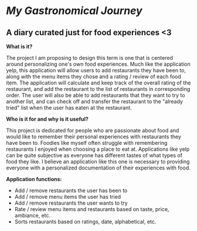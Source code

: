 # *My Gastronomical Journey*

## A diary curated just for food  experiences <3


**What is it?**    
    
The project I am proposing to design this term is one that is centered around personalizing one's own food 
experiences. Much like the application yelp, this application will allow users to add restaurants they have been to, 
along with the menu items they chose and a rating / review of each food item. The application will calculate and keep 
track of the overall rating of the restaurant, and add the restaurant to the list of restaurants in corresponding order. 
The user will also be able to add restaurants that they want to try to another list, and can check off and transfer the
restaurant to the "already tried" list when the user has eaten at the restaurant. 


**Who is it for and why is it useful?**

This project is dedicated for people who are passionate about food and would like to remember their personal experiences 
with restaurants they have been to. Foodies like myself often struggle with remembering restaurants I enjoyed when 
choosing a place to eat at. Applications like yelp can be quite subjective as everyone has different tastes of what 
types of food they like. I believe an application like this one is necessary to providing everyone with a personalized
documentation of their experiences with food. 



**Application functions:**
- Add / remove restaurants the user has been to
- Add / remove menu items the user has tried
- Add / remove restaurants the user wants to try
- Rate / review menu items and restaurants based on taste, price, ambiance, etc.
- Sorts restaurants based on ratings, date, alphabetical, etc. 

